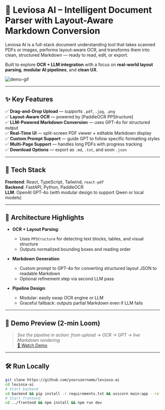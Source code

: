 # 🧠 Leviosa AI – Intelligent Document Parser with Layout-Aware Markdown Conversion

Leviosa AI is a full-stack document understanding tool that takes scanned PDFs or images, performs layout-aware OCR, and transforms them into clean, structured Markdown — ready to read, edit, or export.

Built to explore **OCR + LLM integration** with a focus on **real-world layout parsing**, **modular AI pipelines**, and **clean UX**.

![demo-gif](demo.gif) <!-- Optional: Insert Loom or screen recording here -->

---

## ✨ Key Features

✅ **Drag-and-Drop Upload** — supports `.pdf`, `.jpg`, `.png`  
✅ **Layout-Aware OCR** — powered by [PaddleOCR PPStructure]  
✅ **LLM-Powered Markdown Conversion** — uses GPT-4o for structured output  
✅ **Real-Time UI** — split-screen PDF viewer + editable Markdown display  
✅ **Custom Prompt Support** — guide GPT to follow specific formatting styles  
✅ **Multi-Page Support** — handles long PDFs with progress tracking  
✅ **Download Options** — export as `.md`, `.txt`, and soon `.json`

---

## 🧱 Tech Stack

**Frontend**: React, TypeScript, Tailwind, `react-pdf`  
**Backend**: FastAPI, Python, PaddleOCR  
**LLM**: OpenAI GPT-4o (with modular design to support Qwen or local models)  

---

## 🧠 Architecture Highlights

- **OCR + Layout Parsing**:
  - Uses `PPStructure` for detecting text blocks, tables, and visual structure
  - Outputs normalized bounding boxes and reading order

- **Markdown Generation**:
  - Custom prompt to GPT-4o for converting structured layout JSON to readable Markdown
  - Optional refinement step via second LLM pass

- **Pipeline Design**:
  - Modular: easily swap OCR engine or LLM
  - Graceful fallback: outputs partial Markdown even if LLM fails

---

## 🎥 Demo Preview (2-min Loom)

> *See the pipeline in action: from upload → OCR → GPT → live Markdown rendering*  
[🔗 Watch Demo](#) <!-- Replace with Loom link -->

---

## 🛠️ Run Locally

```bash
git clone https://github.com/yourusername/leviosa-ai
cd leviosa-ai
# Start backend
cd backend && pip install -r requirements.txt && uvicorn main:app --reload
# Start frontend
cd ../frontend && npm install && npm run dev
